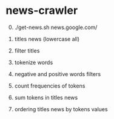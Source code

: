 # news-crawler

00) ./get-news.sh news.google.com/

01) titles news (lowercase all)
02) filter titles
03) tokenize words
04) negative and positive words filters
05) count frequencies of tokens
06) sum tokens in titles news
07) ordering titles news by tokens values
